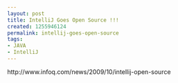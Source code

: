 ```yaml
---
layout: post
title: IntelliJ Goes Open Source !!!
created: 1255946124
permalink: intellij-goes-open-source
tags:
- JAVA
- IntelliJ
---
```

<p>http://www.infoq.com/news/2009/10/intellij-open-source</p>
<p>&nbsp;</p>
<p>&nbsp;</p>
